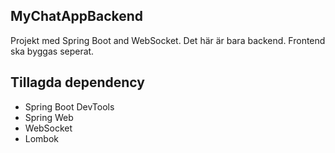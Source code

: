 ## MyChatAppBackend
Projekt med Spring Boot and WebSocket. Det här är bara backend. Frontend ska byggas seperat.
## Tillagda dependency
- Spring Boot DevTools
- Spring Web
- WebSocket
- Lombok
  
